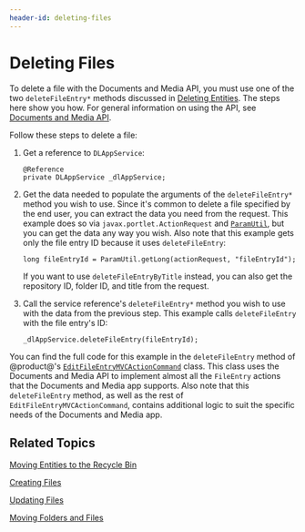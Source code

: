 ```yaml
---
header-id: deleting-files
---
```


# Deleting Files

To delete a file with the Documents and Media API, you must use one of the two 
`deleteFileEntry*` methods discussed in 
[Deleting Entities](/developer/frameworks/-/knowledge_base/7-2/deleting-entities). 
The steps here show you how. For general information on using the API, see 
[Documents and Media API](/developer/frameworks/-/knowledge_base/7-2/documents-and-media-api). 

Follow these steps to delete a file: 

1.  Get a reference to `DLAppService`: 

        @Reference
        private DLAppService _dlAppService;

2.  Get the data needed to populate the arguments of the `deleteFileEntry*` 
    method you wish to use. Since it's common to delete a file specified by the 
    end user, you can extract the data you need from the request. This example 
    does so via `javax.portlet.ActionRequest` and 
    [`ParamUtil`](@platform-ref@/7.2-latest/javadocs/portal-kernel/com/liferay/portal/kernel/util/ParamUtil.html), 
    but you can get the data any way you wish. Also note that this example gets 
    only the file entry ID because it uses `deleteFileEntry`: 

        long fileEntryId = ParamUtil.getLong(actionRequest, "fileEntryId");

    If you want to use `deleteFileEntryByTitle` instead, you can also get the 
    repository ID, folder ID, and title from the request. 

3.  Call the service reference's `deleteFileEntry*` method you wish to use with 
    the data from the previous step. This example calls `deleteFileEntry` with 
    the file entry's ID: 

        _dlAppService.deleteFileEntry(fileEntryId);

You can find the full code for this example in the `deleteFileEntry` method of 
@product@'s 
[`EditFileEntryMVCActionCommand`](https://github.com/liferay/liferay-portal/blob/master/modules/apps/document-library/document-library-web/src/main/java/com/liferay/document/library/web/internal/portlet/action/EditFileEntryMVCActionCommand.java) 
class. This class uses the Documents and Media API to implement almost all the 
`FileEntry` actions that the Documents and Media app supports. Also note that 
this `deleteFileEntry` method, as well as the rest of 
`EditFileEntryMVCActionCommand`, contains additional logic to suit the specific 
needs of the Documents and Media app. 

## Related Topics

[Moving Entities to the Recycle Bin](/developer/frameworks/-/knowledge_base/7-2/moving-entities-to-the-recycle-bin)

[Creating Files](/developer/frameworks/-/knowledge_base/7-2/creating-files)

[Updating Files](/developer/frameworks/-/knowledge_base/7-2/updating-files)

[Moving Folders and Files](/developer/frameworks/-/knowledge_base/7-2/moving-folders-and-files)
